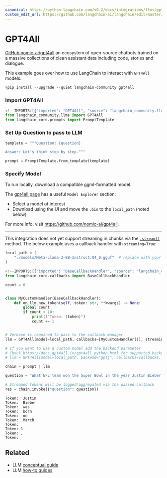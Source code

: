 ```yaml
---
canonical: https://python.langchain.com/v0.2/docs/integrations/llms/gpt4all/
custom_edit_url: https://github.com/langchain-ai/langchain/edit/master/docs/docs/integrations/llms/gpt4all.ipynb
---
```


# GPT4All

[GitHub:nomic-ai/gpt4all](https://github.com/nomic-ai/gpt4all) an ecosystem of open-source chatbots trained on a massive collections of clean assistant data including code, stories and dialogue.

This example goes over how to use LangChain to interact with `GPT4All` models.


```python
%pip install --upgrade --quiet langchain-community gpt4all
```

### Import GPT4All


```python
<!--IMPORTS:[{"imported": "GPT4All", "source": "langchain_community.llms", "docs": "https://api.python.langchain.com/en/latest/llms/langchain_community.llms.gpt4all.GPT4All.html", "title": "GPT4All"}, {"imported": "PromptTemplate", "source": "langchain_core.prompts", "docs": "https://api.python.langchain.com/en/latest/prompts/langchain_core.prompts.prompt.PromptTemplate.html", "title": "GPT4All"}]-->
from langchain_community.llms import GPT4All
from langchain_core.prompts import PromptTemplate
```

### Set Up Question to pass to LLM


```python
template = """Question: {question}

Answer: Let's think step by step."""

prompt = PromptTemplate.from_template(template)
```

### Specify Model

To run locally, download a compatible ggml-formatted model. 
 
The [gpt4all page](https://gpt4all.io/index.html) has a useful `Model Explorer` section:

* Select a model of interest
* Download using the UI and move the `.bin` to the `local_path` (noted below)

For more info, visit https://github.com/nomic-ai/gpt4all.

---

This integration does not yet support streaming in chunks via the [`.stream()`](https://python.langchain.com/v0.2/docs/how_to/streaming/) method. The below example uses a callback handler with `streaming=True`:


```python
local_path = (
    "./models/Meta-Llama-3-8B-Instruct.Q4_0.gguf"  # replace with your local file path
)
```


```python
<!--IMPORTS:[{"imported": "BaseCallbackHandler", "source": "langchain_core.callbacks", "docs": "https://api.python.langchain.com/en/latest/callbacks/langchain_core.callbacks.base.BaseCallbackHandler.html", "title": "GPT4All"}]-->
from langchain_core.callbacks import BaseCallbackHandler

count = 0


class MyCustomHandler(BaseCallbackHandler):
    def on_llm_new_token(self, token: str, **kwargs) -> None:
        global count
        if count < 10:
            print(f"Token: {token}")
            count += 1


# Verbose is required to pass to the callback manager
llm = GPT4All(model=local_path, callbacks=[MyCustomHandler()], streaming=True)

# If you want to use a custom model add the backend parameter
# Check https://docs.gpt4all.io/gpt4all_python.html for supported backends
# llm = GPT4All(model=local_path, backend="gptj", callbacks=callbacks, streaming=True)

chain = prompt | llm

question = "What NFL team won the Super Bowl in the year Justin Bieber was born?"

# Streamed tokens will be logged/aggregated via the passed callback
res = chain.invoke({"question": question})
```
```output
Token:  Justin
Token:  Bieber
Token:  was
Token:  born
Token:  on
Token:  March
Token:  
Token: 1
Token: ,
Token:
```

## Related

- LLM [conceptual guide](/docs/concepts/#llms)
- LLM [how-to guides](/docs/how_to/#llms)